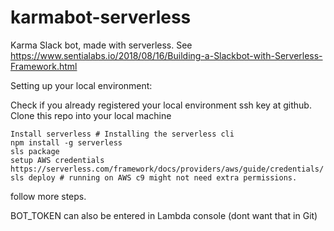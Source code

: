 # karmabot-serverless
Karma Slack bot, made with serverless. See https://www.sentialabs.io/2018/08/16/Building-a-Slackbot-with-Serverless-Framework.html

Setting up your local environment:

Check if you already registered your local environment ssh key at github.
Clone this repo into your local machine

```
Install serverless # Installing the serverless cli
npm install -g serverless
sls package
setup AWS credentials https://serverless.com/framework/docs/providers/aws/guide/credentials/
sls deploy # running on AWS c9 might not need extra permissions.
```

follow more steps.


BOT_TOKEN can also be entered in Lambda console (dont want that in Git)
